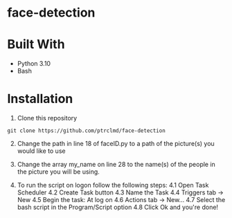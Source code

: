# face-detection

# Built With
 - Python 3.10
 - Bash

# Installation 
1. Clone this repository
```
git clone https://github.com/ptrclmd/face-detection
```

2. Change the path in line 18 of faceID.py to a path of the picture(s) you would like to use
3. Change the array my_name on line 28 to the name(s) of the people in the picture you will be using.

4. To run the script on logon follow the following steps:
    4.1 Open Task Scheduler
    4.2 Create Task button
    4.3 Name the Task
    4.4 Triggers tab -> New
    4.5 Begin the task: At log on
    4.6 Actions tab -> New...
    4.7 Select the bash script in the Program/Script option
    4.8 Click Ok and you're done!